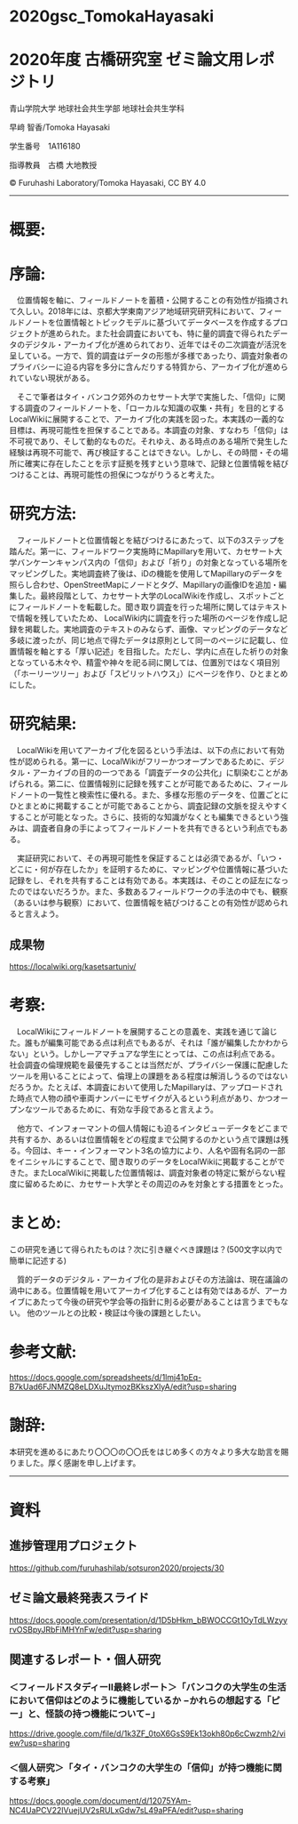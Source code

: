 # 2020gsc_TomokaHayasaki
# 2020年度 古橋研究室 ゼミ論文用レポジトリ

青山学院大学 地球社会共生学部 地球社会共生学科

早﨑 智香/Tomoka Hayasaki

学生番号　1A116180

指導教員　古橋 大地教授

© Furuhashi Laboratory/Tomoka Hayasaki, CC BY 4.0

***

# 概要:


# 序論:
</p>　位置情報を軸に、フィールドノートを蓄積・公開することの有効性が指摘されて久しい。2018年には、京都大学東南アジア地域研究研究科において、フィールドノートを位置情報とトピックモデルに基づいてデータベースを作成するプロジェクトが進められた。また社会調査においても、特に量的調査で得られたデータのデジタル・アーカイブ化が進められており、近年ではその二次調査が活況を呈している。一方で、質的調査はデータの形態が多様であったり、調査対象者のプライバシーに迫る内容を多分に含んだりする特質から、アーカイブ化が進められていない現状がある。
</p>　そこで筆者はタイ・バンコク郊外のカセサート大学で実施した、「信仰」に関する調査のフィールドノートを、「ローカルな知識の収集・共有」を目的とするLocalWikiに展開することで、アーカイブ化の実践を図った。本実践の一義的な目標は、再現可能性を担保することである。本調査の対象、すなわち「信仰」は不可視であり、そして動的なものだ。それゆえ、ある時点のある場所で発生した経験は再現不可能で、再び検証することはできない。しかし、その時間・その場所に確実に存在したことを示す証拠を残すという意味で、記録と位置情報を結びつけることは、再現可能性の担保につながりうると考えた。

# 研究方法:
</p>　フィールドノートと位置情報とを結びつけるにあたって、以下の3ステップを踏んだ。第一に、フィールドワーク実施時にMapillaryを用いて、カセサート大学バンケーンキャンパス内の「信仰」および「祈り」の対象となっている場所をマッピングした。実地調査終了後は、iDの機能を使用してMapillaryのデータを照らし合わせ、OpenStreetMapにノードとタグ、Mapillaryの画像IDを追加・編集した。最終段階として、カセサート大学のLocalWikiを作成し、スポットごとにフィールドノートを転載した。聞き取り調査を行った場所に関してはテキストで情報を残していたため、 LocalWiki内に調査を行った場所のページを作成し記録を掲載した。実地調査のテキストのみならず、画像、マッピングのデータなど多岐に渡ったが、同じ地点で得たデータは原則として同一のページに記載し、位置情報を軸とする「厚い記述」を目指した。ただし、学内に点在した祈りの対象となっている木々や、精霊や神々を祀る祠に関しては、位置別ではなく項目別（「ホーリーツリー」および「スピリットハウス」）にページを作り、ひとまとめにした。

# 研究結果:
</p>　LocalWikiを用いてアーカイブ化を図るという手法は、以下の点において有効性が認められる。第一に、LocalWikiがフリーかつオープンであるために、デジタル・アーカイブの目的の一つである「調査データの公共化」に馴染むことがあげられる。第二に、位置情報別に記録を残すことが可能であるために、フィールドノートの一覧性と検索性に優れる。また、多様な形態のデータを、位置ごとにひとまとめに掲載することが可能であることから、調査記録の文脈を捉えやすくすることが可能となった。さらに、技術的な知識がなくとも編集できるという強みは、調査者自身の手によってフィールドノートを共有できるという利点でもある。
</p>　実証研究において、その再現可能性を保証することは必須であるが、「いつ・どこに・何が存在したか」を証明するために、マッピングや位置情報に基づいた記録をし、それを共有することは有効である。本実践は、そのことの証左になったのではないだろうか。また、多数あるフィールドワークの手法の中でも、観察（あるいは参与観察）において、位置情報を結びつけることの有効性が認められると言えよう。

## 成果物
https://localwiki.org/kasetsartuniv/

# 考察:
</p>　LocalWikiにフィールドノートを展開することの意義を、実践を通じて論じた。誰もが編集可能である点は利点でもあるが、それは「誰が編集したかわからない」という。しかし一アマチュアな学生にとっては、この点は利点である。
社会調査の倫理規範を最優先することは当然だが、プライバシー保護に配慮したツールを用いることによって、倫理上の課題をある程度は解消しうるのではないだろうか。たとえば、本調査において使用したMapillaryは、アップロードされた時点で人物の顔や車両ナンバーにモザイクが入るという利点があり、かつオープンなツールであるために、有効な手段であると言えよう。
</p>　他方で、インフォーマントの個人情報にも迫るインタビューデータをどこまで共有するか、あるいは位置情報をどの程度まで公開するのかという点で課題は残る。今回は、キー・インフォーマント3名の協力により、人名や固有名詞の一部をイニシャルにすることで、聞き取りのデータをLocalWikiに掲載することができた。またLocalWikiに掲載した位置情報は、調査対象者の特定に繋がらない程度に留めるために、カセサート大学とその周辺のみを対象とする措置をとった。

# まとめ:
この研究を通じて得られたものは？次に引き継ぐべき課題は？(500文字以内で簡単に記述する)

</p>　質的データのデジタル・アーカイブ化の是非およびその方法論は、現在議論の渦中にある。位置情報を用いてアーカイブ化することは有効ではあるが、アーカイブにあたって今後の研究や学会等の指針に則る必要があることは言うまでもない。
他のツールとの比較・検証は今後の課題としたい。

# 参考文献:
https://docs.google.com/spreadsheets/d/1lmj41pEq-B7kUad6FJNMZQ8eLDXuJtymozBKkszXlyA/edit?usp=sharing

# 謝辞:
本研究を進めるにあたり〇〇〇の〇〇氏をはじめ多くの方々より多大な助言を賜りました。厚く感謝を申し上げます。

***

# 資料  
## 進捗管理用プロジェクト
https://github.com/furuhashilab/sotsuron2020/projects/30

## ゼミ論文最終発表スライド
https://docs.google.com/presentation/d/1D5bHkm_bBWOCCGt1OyTdLWzyyrvOSBpyJRbFiMHYnFw/edit?usp=sharing

## 関連するレポート・個人研究

### ＜フィールドスタディーⅡ最終レポート＞「バンコクの大学生の生活において信仰はどのように機能しているか −かれらの想起する「ピー」と、怪談の持つ機能について−」
https://drive.google.com/file/d/1k3ZF_0toX6GsS9Ek13okh80p6cCwzmh2/view?usp=sharing
### ＜個人研究＞「タイ・バンコクの大学生の「信仰」が持つ機能に関する考察」
https://docs.google.com/document/d/12075YAm-NC4UaPCV22lVuejUV2sRULxGdw7sL49aPFA/edit?usp=sharing
